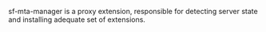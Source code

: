 sf-mta-manager is a proxy extension, responsible for detecting
server state and installing adequate set of extensions.
